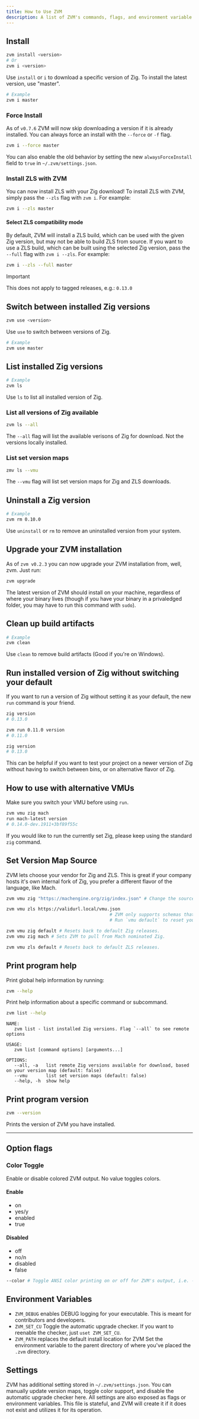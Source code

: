 ```yaml
---
title: How to Use ZVM
description: A list of ZVM's commands, flags, and environment variable. As well as how to use them.
---
```


## Install

```sh
zvm install <version> 
# Or
zvm i <version>
```

Use `install` or `i` to download a specific version of Zig. To install the
latest version, use "master".

```sh
# Example
zvm i master
```

### Force Install

As of `v0.7.6` ZVM will now skip downloading a version if it is already installed. You can always force an install with the `--force` or `-f` flag.

```sh
zvm i --force master
```

You can also enable the old behavior by setting the new `alwaysForceInstall` field to `true` in
`~/.zvm/settings.json`.

### Install ZLS with ZVM

You can now install ZLS with your Zig download! To install ZLS with ZVM, simply
pass the `--zls` flag with `zvm i`. For example:

```sh
zvm i --zls master
```

#### Select ZLS compatibility mode

By default, ZVM will install a ZLS build, which can be used with the given Zig version,
but may not be able to build ZLS from source.
If you want to use a ZLS build, which can be built using the selected Zig version, pass
the `--full` flag with `zvm i --zls`. For example:

```sh
zvm i --zls --full master
```

> [!IMPORTANT]
> This does not apply to tagged releases, e.g.: `0.13.0`

## Switch between installed Zig versions

```sh
zvm use <version>
```

Use `use` to switch between versions of Zig.

```sh
# Example
zvm use master
```

## List installed Zig versions

```sh
# Example
zvm ls
```

Use `ls` to list all installed version of Zig.

### List all versions of Zig available

```sh
zvm ls --all
```

The `--all` flag will list the available verisons of Zig for download. Not the
versions locally installed.

### List set version maps

```sh
zmv ls --vmu
```
The `--vmu` flag will list set version maps for Zig and ZLS downloads.

## Uninstall a Zig version

```sh
# Example
zvm rm 0.10.0
```

Use `uninstall` or `rm` to remove an uninstalled version from your system.

## Upgrade your ZVM installation

As of `zvm v0.2.3` you can now upgrade your ZVM installation from, well, zvm.
Just run:

```sh
zvm upgrade
```

The latest version of ZVM should install on your machine, regardless of where
your binary lives (though if you have your binary in a privaledged folder, you
may have to run this command with `sudo`).

## Clean up build artifacts

```sh
# Example
zvm clean
```

Use `clean` to remove build artifacts (Good if you're on Windows).

## Run installed version of Zig without switching your default

If you want to run a version of Zig without setting it as your default, the new `run` command is your friend.

```sh
zig version
# 0.13.0

zvm run 0.11.0 version
# 0.11.0

zig version
# 0.13.0
```
This can be helpful if you want to test your project on a newer version of Zig without having to switch between bins, or on alternative flavor of Zig.

## How to use with alternative VMUs
Make sure you switch your VMU before using `run`.

```sh
zvm vmu zig mach
run mach-latest version
# 0.14.0-dev.1911+3bf89f55c
```

If you would like to run the currently set Zig, please keep using the standard `zig` command.

## Set Version Map Source

ZVM lets choose your vendor for Zig and ZLS. This is great if your company hosts it's own internal fork of Zig, you prefer a different flavor of the language, like Mach.

```sh
zvm vmu zig "https://machengine.org/zig/index.json" # Change the source ZVM pulls Zig release information from.

zvm vmu zls https://validurl.local/vmu.json
                                       # ZVM only supports schemas that match the offical version map schema. 
                                       # Run `vmu default` to reset your version map.

zvm vmu zig default # Resets back to default Zig releases.
zvm vmu zig mach # Sets ZVM to pull from Mach nominated Zig.

zvm vmu zls default # Resets back to default ZLS releases.
```

## Print program help
Print global help information by running:
```sh
zvm --help
```

Print help information about a specific command or subcommand.
```sh
zvm list --help
```
```
NAME:
   zvm list - list installed Zig versions. Flag `--all` to see remote options

USAGE:
   zvm list [command options] [arguments...]

OPTIONS:
   --all, -a   list remote Zig versions available for download, based on your version map (default: false)
   --vmu       list set version maps (default: false)
   --help, -h  show help
```

## Print program version

```sh
zvm --version
```
Prints the version of ZVM you have installed.

<hr>

## Option flags

### Color Toggle

Enable or disable colored ZVM output. No value toggles colors.

#### Enable
- on
- yes/y
- enabled
- true

#### Disabled

- off
- no/n
- disabled
- false


```sh
--color # Toggle ANSI color printing on or off for ZVM's output, i.e. --color=true
```

## Environment Variables

- `ZVM_DEBUG` enables DEBUG logging for your executable. This is meant for
  contributors and developers.
- `ZVM_SET_CU` Toggle the automatic upgrade checker. If you want to reenable the
  checker, just `uset ZVM_SET_CU`.
- `ZVM_PATH` replaces the default install location for ZVM Set the environment variable to the parent directory of where you've placed the `.zvm` directory. 

## Settings
ZVM has additional setting stored in `~/.zvm/settings.json`. You can manually update version maps, toggle color support, and disable the automatic upgrade checker here. All settings are also exposed as flags or environment variables. This file is stateful, and ZVM will create it if it does not exist and utilizes it for its operation.